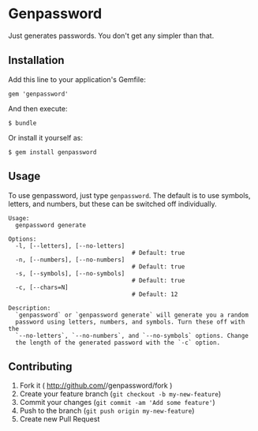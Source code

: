 # Genpassword

Just generates passwords. You don't get any simpler than that.

## Installation

Add this line to your application's Gemfile:

    gem 'genpassword'

And then execute:

    $ bundle

Or install it yourself as:

    $ gem install genpassword

## Usage

To use genpassword, just type `genpassword`. The default is to use symbols,
letters, and numbers, but these can be switched off individually.

    Usage:
      genpassword generate

    Options:
      -l, [--letters], [--no-letters]
                                       # Default: true
      -n, [--numbers], [--no-numbers]
                                       # Default: true
      -s, [--symbols], [--no-symbols]
                                       # Default: true
      -c, [--chars=N]
                                       # Default: 12

    Description:
      `genpassword` or `genpassword generate` will generate you a random
      password using letters, numbers, and symbols. Turn these off with the
      `--no-letters`, `--no-numbers`, and `--no-symbols` options. Change
      the length of the generated password with the `-c` option.

## Contributing

1. Fork it ( http://github.com/<my-github-username>/genpassword/fork )
2. Create your feature branch (`git checkout -b my-new-feature`)
3. Commit your changes (`git commit -am 'Add some feature'`)
4. Push to the branch (`git push origin my-new-feature`)
5. Create new Pull Request
